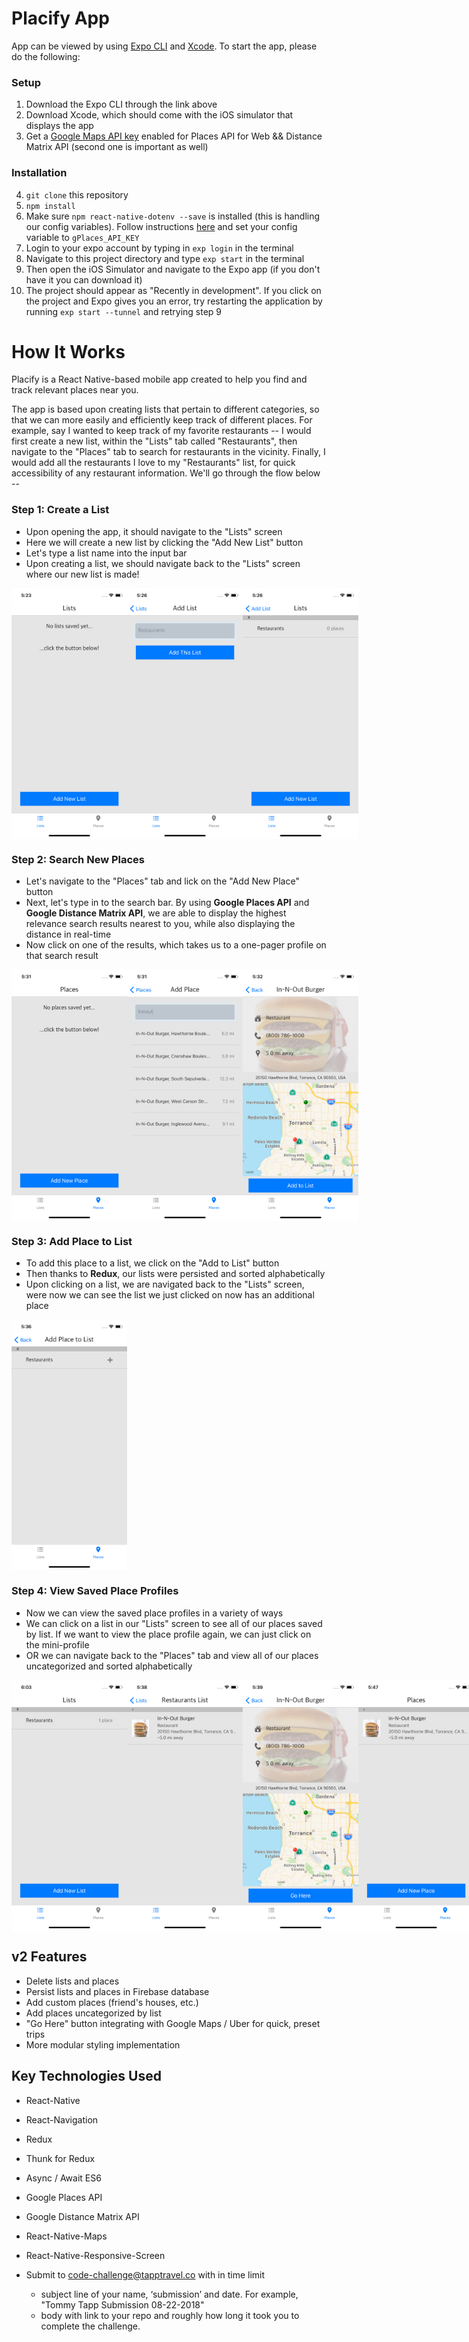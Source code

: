 # Placify App

App can be viewed by using [Expo CLI](https://docs.expo.io/versions/latest/guides/exp-cli.html) and [Xcode](https://developer.apple.com/xcode/). To start the app, please do the following:

### Setup

1) Download the Expo CLI through the link above
2) Download Xcode, which should come with the iOS simulator that displays the app
3) Get a [Google Maps API key](https://cloud.google.com/maps-platform/) enabled for Places API for Web && Distance Matrix API (second one is important as well)

### Installation

4) `git clone` this repository
5) `npm install`
6) Make sure `npm react-native-dotenv --save` is installed (this is handling our config variables). Follow instructions [here](https://www.npmjs.com/package/react-native-dotenv) and set your config variable to `gPlaces_API_KEY`
7) Login to your expo account by typing in `exp login` in the terminal
8) Navigate to this project directory and type `exp start` in the terminal
9) Then open the iOS Simulator and navigate to the Expo app (if you don't have it you can download it)
10) The project should appear as "Recently in development". If you click on the project and Expo gives you an error, try restarting the application by running `exp start --tunnel` and retrying step 9

# How It Works

Placify is a React Native-based mobile app created to help you find and track relevant places near you.

The app is based upon creating lists that pertain to different categories, so that we can more easily and efficiently keep track of different places. For example, say I wanted to keep track of my favorite restaurants -- I would first create a new list, within the "Lists" tab called "Restaurants", then navigate to the "Places" tab to search for restaurants in the vicinity. Finally, I would add all the restaurants I love to my "Restaurants" list, for quick accessibility of any restaurant information. We'll go through the flow below --

### Step 1: Create a List
 * Upon opening the app, it should navigate to the "Lists" screen
 * Here we will create a new list by clicking the "Add New List" button
 * Let's type a list name into the input bar
 * Upon creating a list, we should navigate back to the "Lists" screen where our new list is made!

  <div style="display: flex; flex-direction: row;">
   <img width=185 src="./assets/screenshots/List1.png"/>
   <img width=185 src="./assets/screenshots/List2.png"/>
   <img width=185 src="./assets/screenshots/List3.png"/>
  </div>

### Step 2: Search New Places
  * Let's navigate to the "Places" tab and lick on the "Add New Place" button
  * Next, let's type in to the search bar. By using **Google Places API** and **Google Distance Matrix API**, we are able to display the highest relevance search results nearest to you, while also displaying the distance in real-time
  * Now click on one of the results, which takes us to a one-pager profile on that search result

  <div style="display: flex; flex-direction: row;">
    <img width=185 src="./assets/screenshots/Place1.png"/>
    <img width=185 src="./assets/screenshots/Place2.png"/>
    <img width=185 src="./assets/screenshots/Place3.png"/>
  </div>

### Step 3: Add Place to List
  * To add this place to a list, we click on the "Add to List" button
  * Then thanks to **Redux**, our lists were persisted and sorted alphabetically
  * Upon clicking on a list, we are navigated back to the "Lists" screen, were now we can see the list we just clicked on now has an additional place

  <div style="display: flex; flex-direction: row;">
    <img width=185 src="./assets/screenshots/Place4.png"/>
  </div>

### Step 4: View Saved Place Profiles
  * Now we can view the saved place profiles in a variety of ways
  * We can click on a list in our "Lists" screen to see all of our places saved by list. If we want to view the place profile again, we can just click on the mini-profile
  * OR we can navigate back to the "Places" tab and view all of our places uncategorized and sorted alphabetically

  <div style="display: flex; flex-direction: row;">
    <img width=185 src="./assets/screenshots/View1.png"/>
    <img width=185 src="./assets/screenshots/View2.png"/>
    <img width=185 src="./assets/screenshots/View3.png"/>
    <img width=185 src="./assets/screenshots/View4.png"/>
  </div>

## v2 Features
  * Delete lists and places
  * Persist lists and places in Firebase database
  * Add custom places (friend's houses, etc.)
  * Add places uncategorized by list
  * "Go Here" button integrating with Google Maps / Uber for quick, preset trips
  * More modular styling implementation

## Key Technologies Used
  * React-Native
  * React-Navigation
  * Redux
  * Thunk for Redux
  * Async / Await ES6
  * Google Places API
  * Google Distance Matrix API
  * React-Native-Maps
  * React-Native-Responsive-Screen

* Submit to code-challenge@tapptravel.co with in time limit
  * subject line of your name, ‘submission’ and date. For example, "Tommy Tapp Submission 08-22-2018"
  * body with link to your repo and roughly how long it took you to complete the challenge.
